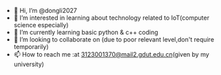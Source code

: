 - 👋 Hi, I’m @dongli2027
- 👀 I’m interested in learning about technology related to IoT(computer science especially)
- 🌱 I’m currently learning basic python & c++ coding 
- 💞️ I’m looking to collaborate on (due to poor relevant level,don't require temporarily)
- 📫 How to reach me :at 3123001370@mail2.gdut.edu.cn(given by my university)

<!---
dongli2027/IoT1Hz is a ✨ special ✨ repository because its `README.md` (this file) appears on your GitHub profile.
You can click the Preview link to take a look at your changes.
--->
